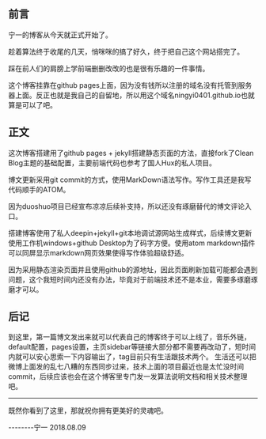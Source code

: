 ## 前言
宁一的博客从今天就正式开始了。

趁着算法终于收尾的几天，悄咪咪的搞了好久，终于把自己这个网站搭完了。

踩在前人们的肩膀上学前端删删改改的也是很有乐趣的一件事情。

这个博客挂靠在github pages上面，因为没有钱所以注册的域名没有托管到服务器上面。反正也就是我自己的自留地，所以用这个域名ningyi0401.github.io也就算是可以了吧。

## 正文

这次博客搭建用了github pages + jekyll搭建静态页面的方法，直接fork了Clean Blog主题的基础配置，主要前端代码也参考了国人Hux的私人项目。

博文更新采用git commit的方式，使用MarkDown语法写作。写作工具还是我写代码顺手的ATOM。

因为duoshuo项目已经宣布凉凉后续补支持，所以还没有琢磨替代的博文评论入口。

搭建博客使用了私人deepin+jekyll+git本地调试源网站生成样式，后续博文更新使用工作机windows+github Desktop为了码字方便。使用atom markdown插件可以同屏显示markdown网页效果使得写作体验超级舒适。

因为采用静态渲染页面并且使用github的源地址，因此页面刷新加载可能都会遇到问题，这个我短时间内还没有办法，毕竟对于前端技术还不是本业，需要多琢磨琢磨才可以。

## 后记

到这里，第一篇博文发出来就可以代表自己的博客终于可以上线了，音乐外链，default配置，pages设置，主页sidebar等链接大部分都不需要再改动了，短时间内就可以安心思索一下内容输出了，tag目前只有生活跟技术两个。
生活还可以把微博上面发的乱七八糟的东西同步过来，技术上面的项目最近也是太忙没时间commit，后续应该也会在这个博客里专门发一发算法说明文档和相关技术整理吧。

---
既然你看到了这里，那就祝你拥有更美好的灵魂吧。

--------宁一 2018.08.09
